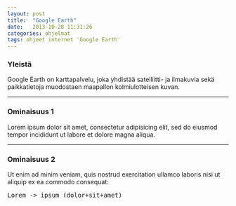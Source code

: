 ```yaml
---
layout: post
title:  "Google Earth"
date:   2013-10-28 11:31:26
categories: ohjelmat
tags: ohjeet internet 'Google Earth'
---
```

### Yleistä
Google Earth on karttapalvelu, joka yhdistää satelliitti- ja ilmakuvia sekä paikkatietoja muodostaen maapallon kolmiulotteisen kuvan.

---

### Ominaisuus 1
Lorem ipsum dolor sit amet, consectetur adipisicing elit, sed do eiusmod
tempor incididunt ut labore et dolore magna aliqua.

---

### Ominaisuus 2
Ut enim ad minim veniam, quis nostrud exercitation ullamco laboris nisi ut aliquip ex ea commodo consequat:
<pre>Lorem -> ipsum (dolor+sit+amet)</pre>